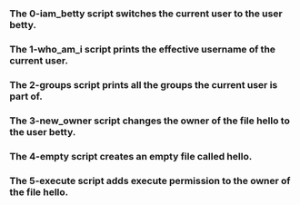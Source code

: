 ### The 0-iam_betty script switches the current user to the user betty.
### The 1-who_am_i script prints the effective username of the current user.
### The 2-groups script prints all the groups the current user is part of.
### The 3-new_owner script changes the owner of the file hello to the user betty.
### The 4-empty script creates an empty file called hello.
### The 5-execute script adds execute permission to the owner of the file hello.

